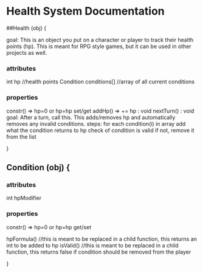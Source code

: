 # Health System Documentation

##Health (obj) {

goal: This is an object you put on a character or player to track their health points (hp). This is meant for RPG style games, but it can be used in other projects as well.

### attributes

int hp //health points
Condition conditions[] //array of all current conditions

### properties

constr() => hp=0 or hp=hp
set/get
addHp() => += hp : void
nextTurn() : void
goal: After a turn, call this. This adds/removes hp and automatically removes any invalid conditions.
steps:
for each condition(i) in array
  add what the condition returns to hp
  check of condition is valid
  if not, remove it from the list

}

## Condition (obj) {

### attributes

int hpModifier

### properties

constr() => hp=0 or hp=hp
get/set

hpFormula() //this is meant to be replaced in a child function, this returns an int to be added to hp
isValid() //this is meant to be replaced in a child function, this returns false if condition should be removed from the player

}
